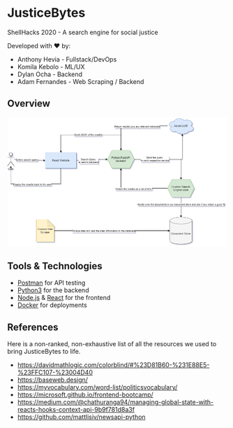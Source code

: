 # JusticeBytes
ShellHacks 2020 - A search engine for social justice

Developed with ❤ by:
* Anthony Hevia - Fullstack/DevOps
* Komila Kebolo - ML/UX
* Dylan Ocha - Backend
* Adam Fernandes - Web Scraping / Backend



## Overview
![System Diagram](./justiceBytes.png)

## Tools & Technologies
* [Postman](https://www.postman.com/) for API testing
* [Python3]() for the backend
* [Node.js]() & [React]() for the frontend
* [Docker]() for deployments


## References
Here is a non-ranked, non-exhaustive list of all the resources we used to bring JusticeBytes to life.
* https://davidmathlogic.com/colorblind/#%23D81B60-%231E88E5-%23FFC107-%23004D40
* https://baseweb.design/
* https://myvocabulary.com/word-list/politicsvocabulary/
* https://microsoft.github.io/frontend-bootcamp/
* https://medium.com/@chathuranga94/managing-global-state-with-reacts-hooks-context-api-9b9f781d8a3f
* https://github.com/mattlisiv/newsapi-python
